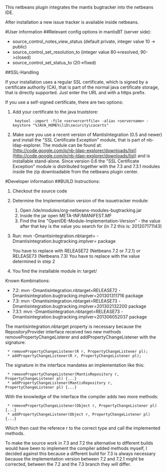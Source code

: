 This netbeans plugin integrates the mantis bugtracker into the netbeans IDE.

After installation a new issue tracker is available inside netbeans.

#User information
##Relevant config options in mantisBT (server side):

- source_control_notes_view_status (default private, integer value 10 -> public)
- source_control_set_resolution_to (integer value 80->resolved, 90->closed)
- source_control_set_status_to (20->fixed)

##SSL-Handling

If your installation uses a regular SSL certificate, which is signed by a 
certificate authority (CA), that is part of the normal java certificate storage,
that is directly supported. Just enter the URL and with a https prefix.

If you use a self-signed certificate, there are two options:

1. Add your certificate to the java truststore:

        keytool -import -file <servercertfile> -alias <servername> -keystore "%JAVA_HOME%\lib\security\cacerts"

2. Make sure you use a recent version of MantisIntegration (0.5 and newer) and
install the "SSL Certificate Exception" module, that is part of nb-ldap-explorer.
The module can be found at: [http://code.google.com/p/nb-ldap-explorer/downloads/list](http://code.google.com/p/nb-ldap-explorer/downloads/list)
and is installable stand-alone. Since version 0.6 the "SSL Certificate Exception"
module is distributed together with the 7.3 and 7.3.1 modules inside the zip 
downloadable from the netbeans plugin center.

#Developer information
##BUILD Instructions:

1. Checkout the source code
2. Determine the Implementation version of the issuetracker module:   
    1. Open /ide/modules/org-netbeans-modules-bugtracking.jar
    2. Inside the jar open META-INF/MANIFEST.MF
    3. Find the line "OpenIDE-Module-Implementation-Version" - the value after that key is the value you search for (in 7.2 this is: 201207171143)
3. Run:
    mvn -Dmantisintegration.nbtarget=<RELEASE> -Dmantisintegration.bugtracking.implver=<BUGTRACKINGIMPL> package
    
    You have to replace <RELEASE> with RELEASE72 (Netbeans 7.2 or 7.2.1) or RELEASE73 (Netbeans 7.3)
    You have to replace <BUGTRACKINGIMPL> with the value determined in step 2
4. You find the installable module in: target/

Known Kombinations:

* 7.2: mvn -Dmantisintegration.nbtarget=RELEASE72 -Dmantisintegration.bugtracking.implver=201301311716 package
* 7.3: mvn -Dmantisintegration.nbtarget=RELEASE73 -Dmantisintegration.bugtracking.implver=201302132200 package
* 7.3.1: mvn -Dmantisintegration.nbtarget=RELEASE73 -Dmantisintegration.bugtracking.implver=201306052037 package

The mantisintegration.nbtarget property is necessary because the RepositoryProvider
interface received two new methods removePropertyChangeListerer and addPropertyChangeListener
with the signature:

     * removePropertyChangeListener(R r, PropertyChangeListener pl);
     * addPropertyChangeListener(R r, PropertyChangeListener pl);

The signature in the interface mandates an implementation like this:

     * removePropertyChangeListener(MantisRepository r, PropertyChangeListener pl) {...}
     * addPropertyChangeListener(MantisRepository r, PropertyChangeListener pl) {...}

With the knowledge of the interface the compiler adds two more methods:

     * removePropertyChangeListener(Object r, PropertyChangeListener pl) {...}
     * addPropertyChangeListener(Object r, PropertyChangeListener pl) {...}

Which then cast the referece r to the correct type and call the implemented methods.

To make the source work in 7.3 and 7.2 the alternative to different builds would
have been to implement the compiler added methods myself, I decided against this
because a different build for 7.3 is always necessary because the implementation
version between 7.2 and 7.2.1 might be corrected, between the 7.2 and the 7.3
branch they _will_ differ.
